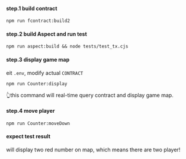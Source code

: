 #### step.1 build contract
```shell
npm run fcontract:build2
```

#### step.2 build Aspect and run test
```shell
npm run aspect:build && node tests/test_tx.cjs
```

#### step.3 display game map

eit `.env`, modify actual `CONTRACT`

```shell
npm run Counter:display
```
👆this command will real-time query contract and display game map.

#### step.4 move player
```shell
npm run Counter:moveDown
```

#### expect test result

will display two red number on map, which means there are two player!